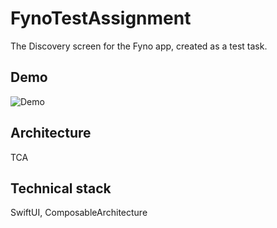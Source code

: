 # FynoTestAssignment
The Discovery screen for the Fyno app, created as a test task.

## Demo
![Demo](https://drive.google.com/file/d/1sgShKRPG9Fa-fgZrJelZFqY0vahXZ3g2/view?usp=sharing)

## Architecture
TCA

## Technical stack
SwiftUI, ComposableArchitecture
